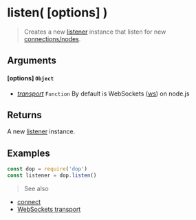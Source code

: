 # listen( [options] )

> Creates a new [listener](/api/javascript/listener) instance that listen for new [connections/nodes](/api/javascript/node).

## Arguments

#### [options] `Object`
- *[transport](/transports/javascript/websockets)* `Function` By default is WebSockets ([ws](https://github.com/websockets/ws)) on node.js

## Returns

A new [listener](/api/javascript/listener) instance.


## Examples
```js
const dop = require('dop')
const listener = dop.listen()
```


> See also
- [connect](/api/javascript/connect)
- [WebSockets transport](/transports/javascript/websockets)